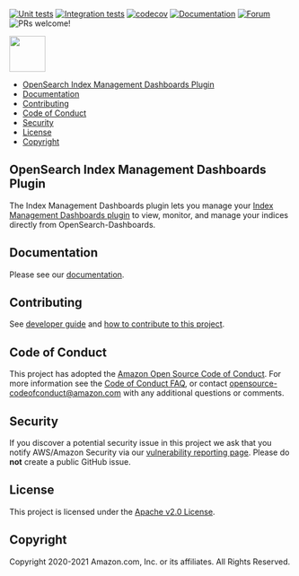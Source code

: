 [![Unit tests](https://github.com/opensearch-project/index-management-dashboards-plugin/workflows/Unit%20tests%20workflow/badge.svg)](https://github.com/opensearch-project/index-management-dashboards-plugin/actions?query=workflow%3A%22Unit+tests+workflow%22)
[![Integration tests](https://github.com/opensearch-project/index-management-dashboards-plugin/workflows/E2E%20tests%20workflow/badge.svg)](https://github.com/opensearch-project/index-management-dashboards-plugin/actions?query=workflow%3A%22E2E+tests+workflow%22)
[![codecov](https://codecov.io/gh/opensearch-project/index-management-dashboards-plugin/branch/main/graph/badge.svg)](https://codecov.io/gh/opensearch-project/index-management-dashboards-plugin)
[![Documentation](https://img.shields.io/badge/doc-reference-blue)](https://docs-beta.opensearch.org/monitoring-plugins/ad/index/)
[![Forum](https://img.shields.io/badge/chat-on%20forums-blue)](https://discuss.opendistrocommunity.dev/c/Use-this-category-for-all-questions-around-machine-learning-plugins)
![PRs welcome!](https://img.shields.io/badge/PRs-welcome!-success)

<img src="https://opensearch.org/assets/brand/SVG/Logo/opensearch_logo_default.svg" height="64px"/>

- [OpenSearch Index Management Dashboards Plugin](#opensearch-index-management-dashboards-plugin)
- [Documentation](#documentation)
- [Contributing](#contributing)
- [Code of Conduct](#code-of-conduct)
- [Security](#security)
- [License](#license)
- [Copyright](#copyright)

## OpenSearch Index Management Dashboards Plugin

The Index Management Dashboards plugin lets you manage your [Index Management Dashboards plugin](https://github.com/opensearch-project/index-management-dashboards-plugin) to view, monitor, and manage your indices directly from OpenSearch-Dashboards.

## Documentation

Please see our [documentation](https://docs-beta.opensearch.org/monitoring-plugins/ad/index/).

## Contributing

See [developer guide](DEVELOPER_GUIDE.md) and [how to contribute to this project](CONTRIBUTING.md).

## Code of Conduct

This project has adopted the [Amazon Open Source Code of Conduct](CODE_OF_CONDUCT.md). For more information see the [Code of Conduct FAQ](https://aws.github.io/code-of-conduct-faq), or contact [opensource-codeofconduct@amazon.com](mailto:opensource-codeofconduct@amazon.com) with any additional questions or comments.

## Security

If you discover a potential security issue in this project we ask that you notify AWS/Amazon Security via our [vulnerability reporting page](http://aws.amazon.com/security/vulnerability-reporting/). Please do **not** create a public GitHub issue.

## License

This project is licensed under the [Apache v2.0 License](LICENSE.txt).

## Copyright

Copyright 2020-2021 Amazon.com, Inc. or its affiliates. All Rights Reserved.